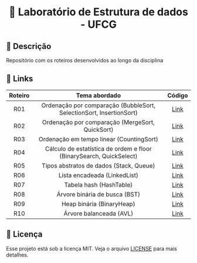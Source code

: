 <h1 align="center">
  <p> 🎲 Laboratório de Estrutura de dados - UFCG </p>
</h1>

## 📝 Descrição

Repositório com os roteiros desenvolvidos ao longo da disciplina

## 🔗 Links

Roteiro | Tema abordado | Código
:--: | :--: | :--:
R01  | Ordenação por comparação (BubbleSort, SelectionSort, InsertionSort) | [Link](LEDA/R01-Rot-SimpleSorting-Bidirectional-Bubble)
R02  | Ordenação por comparação (MergeSort, QuickSort) | [Link](LEDA/R02-Rot-RecursiveSorting-3-way-Quicksort)
R03  | Ordenação em tempo linear (CountingSort) | [Link](LEDA/R03-Rot-LinearSorting-Countingsort)
R04  | Cálculo de estatística de ordem e floor (BinarySearch, QuickSelect) | [Link](Roteiros/R04-Rot-KLargestQuickSelectFloor)
R05  | Tipos abstratos de dados (Stack, Queue) | [Link](LEDA/R05-Rot-TAD-Linear)
R06  | Lista encadeada (LinkedList) | [Link](LEDA/R06-Rot-Linked-list)
R07  | Tabela hash (HashTable) | [Link](Roteiros/R07-Rot-TabelaHash)
R08  | Árvore binária de busca (BST) | [Link](Roteiros/R08-Rot-BST)
R09  | Heap binária (BinaryHeap) | [Link](Roteiros/R09-Rot-HeapBinaria)
R10  | Árvore balanceada (AVL) | [Link](Roteiros/R10-Rot-AVL)

## 📃 Licença

Esse projeto está sob a licença MIT. Veja o arquivo [LICENSE](LICENSE) para mais detalhes.